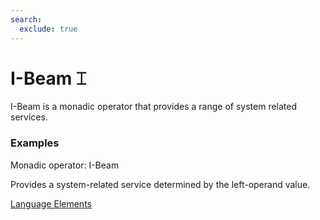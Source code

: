 ```yaml
---
search:
  exclude: true
---
```

<h1 class="heading"><span class="name">I-Beam</span> <span class="command">⌶</span></h1>


I-Beam is a monadic operator that provides a range of system related services.

<h3 class="example">Examples</h3>

Monadic operator:  I-Beam

Provides a system-related service
determined by the left-operand value.

[Language Elements](../glyphs.md)


